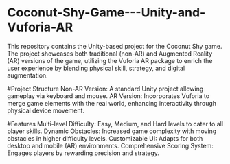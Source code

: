 # Coconut-Shy-Game---Unity-and-Vuforia-AR
This repository contains the Unity-based project for the Coconut Shy game. The project showcases both traditional (non-AR) and Augmented Reality (AR) versions of the game, utilizing the Vuforia AR package to enrich the user experience by blending physical skill, strategy, and digital augmentation.

#Project Structure
Non-AR Version: A standard Unity project allowing gameplay via keyboard and mouse.
AR Version: Incorporates Vuforia to merge game elements with the real world, enhancing interactivity through physical device movement.


#Features
Multi-level Difficulty: Easy, Medium, and Hard levels to cater to all player skills.
Dynamic Obstacles: Increased game complexity with moving obstacles in higher difficulty levels.
Customizable UI: Adapts for both desktop and mobile (AR) environments.
Comprehensive Scoring System: Engages players by rewarding precision and strategy.
